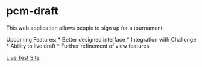 # pcm-draft


This web application allows people to sign up for a tournament.

Upcoming Features:
    * Better designed interface
    * Integration with Challonge
    * Ability to live draft
    * Further refinement of view features


[Live Test Site](https://students.washington.edu/srimbak/pcm-draft/)


